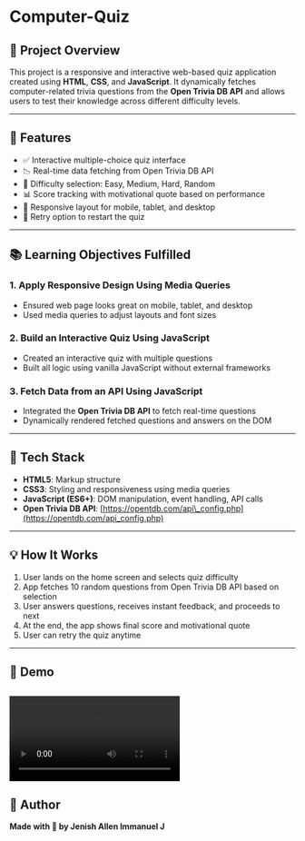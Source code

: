 # Computer-Quiz

## 🌟 Project Overview

This project is a responsive and interactive web-based quiz application created using **HTML**, **CSS**, and **JavaScript**. It dynamically fetches computer-related trivia questions from the **Open Trivia DB API** and allows users to test their knowledge across different difficulty levels.

---

## 🔧 Features

* ✅ Interactive multiple-choice quiz interface
* 📉 Real-time data fetching from Open Trivia DB API
* 🔹 Difficulty selection: Easy, Medium, Hard, Random
* 📊 Score tracking with motivational quote based on performance
* 🌟 Responsive layout for mobile, tablet, and desktop
* 🔄 Retry option to restart the quiz

---

## 📚 Learning Objectives Fulfilled

### 1. Apply Responsive Design Using Media Queries

* Ensured web page looks great on mobile, tablet, and desktop
* Used media queries to adjust layouts and font sizes

### 2. Build an Interactive Quiz Using JavaScript

* Created an interactive quiz with multiple questions
* Built all logic using vanilla JavaScript without external frameworks

### 3. Fetch Data from an API Using JavaScript

* Integrated the **Open Trivia DB API** to fetch real-time questions
* Dynamically rendered fetched questions and answers on the DOM

---

## 📄 Tech Stack

* **HTML5**: Markup structure
* **CSS3**: Styling and responsiveness using media queries
* **JavaScript (ES6+)**: DOM manipulation, event handling, API calls
* **Open Trivia DB API**: [https://opentdb.com/api\_config.php](https://opentdb.com/api_config.php)

---

## 💡 How It Works

1. User lands on the home screen and selects quiz difficulty
2. App fetches 10 random questions from Open Trivia DB API based on selection
3. User answers questions, receives instant feedback, and proceeds to next
4. At the end, the app shows final score and motivational quote
5. User can retry the quiz anytime

---

## 📸 Demo

![demo](./demo.mp4) 
---

## 👤 Author

**Made with 💙 by Jenish Allen Immanuel J**

